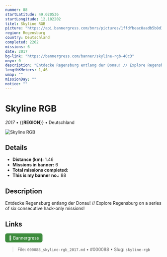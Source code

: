 ```yaml
---
nummer: 88
startLatitude: 49.020536
startLongitude: 12.102202
titel: Skyline RGB
picture: "https://api.bannergress.com/bnrs/pictures/1ffdfbeac8aadb5b8d14e6368768a33c"
region: Regensburg
country: Deutschland
completed: 2262
missions: 6
date: 2017
bg-link: "https://bannergress.com/banner/skyline-rgb-40c3"
onyx: 0
description: "Entdecke Regensburg entlang der Donau! // Explore Regensburg on a series of six consecutive hack-only missions!"
lengthKMeters: 1,46
umap: ""
missionDay: ""
notice: ""
---
```

# Skyline RGB

*2017* • {{__REGION__}} • Deutschland

![Skyline RGB](https://api.bannergress.com/bnrs/pictures/1ffdfbeac8aadb5b8d14e6368768a33c)



## Details
- **Distance (km):** 1.46
- **Missions in banner:** 6
- **Total missions completed:** 
- **This is my banner no.:** 88



## Description
Entdecke Regensburg entlang der Donau! // Explore Regensburg on a series of six consecutive hack-only missions!



## Links
<a href="https://bannergress.com/banner/skyline-rgb-40c3" target="_blank" style="display:inline-block;margin-right:8px;padding:6px 12px;background:#3c8b3c;color:#fff;text-decoration:none;border-radius:6px;">🔗 Bannergress</a>



> File: `000088_skyline-rgb_2017.md` • #000088 • Slug: `skyline-rgb`
